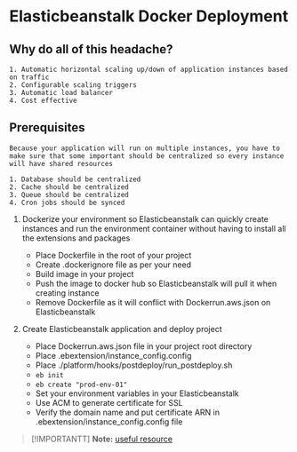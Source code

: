 # Elasticbeanstalk Docker Deployment

## Why do all of this headache?
	1. Automatic horizontal scaling up/down of application instances based on traffic
	2. Configurable scaling triggers
	3. Automatic load balancer
	4. Cost effective

## Prerequisites
	Because your application will run on multiple instances, you have to make sure that some important should be centralized so every instance will have shared resources

	1. Database should be centralized
	2. Cache should be centralized
	3. Queue should be centralized
	4. Cron jobs should be synced

1. Dockerize your environment so Elasticbeanstalk can quickly create instances and run the environment container without having to install all the extensions and packages
	- Place Dockerfile in the root of your project
	- Create .dockerignore file as per your need
	- Build image in your project
	- Push the image to docker hub so Elasticbeanstalk will pull it when creating instance
	- Remove Dockerfile as it will conflict with Dockerrun.aws.json on Elasticbeanstalk

2. Create Elasticbeanstalk application and deploy project
	- Place Dockerrun.aws.json file in your project root directory
	- Place .ebextension/instance_config.config
	- Place ./platform/hooks/postdeploy/run_postdeploy.sh
	- `eb init`
	- `eb create "prod-env-01"`
	- Set your environment variables in your Elasticbeanstalk
	- Use ACM to generate certificate for SSL
	- Verify the domain name and put certificate ARN in .ebextension/instance_config.config file

> [!IMPORTANTT]
> **Note:** [useful resource](https://docs.aws.amazon.com/elasticbeanstalk/latest/dg/command-options-general.html)
